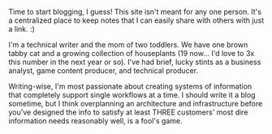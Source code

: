 Time to start blogging, I guess! 
This site isn't meant for any one person. It's a centralized place to keep notes that I can easily share with others with just a link. :) 

I'm a technical writer and the mom of two toddlers. We have one brown tabby cat and a growing collection of houseplants (19 now... I'd love to 3x this number in the next year or so). 
I've had brief, lucky stints as a business analyst, game content producer, and technical producer. 

Writing-wise, I'm most passionate about creating systems of information that completely support single workflows at a time. I should write it a blog sometime, but I think overplanning an architecture and infrastructure before you've designed the info to satisfy at least THREE customers' most dire information needs reasonably well, is a fool's game. 
